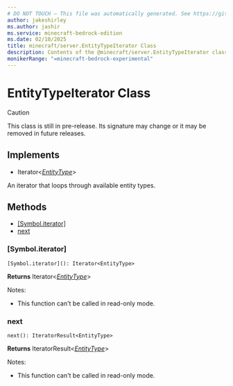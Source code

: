 ```yaml
---
# DO NOT TOUCH — This file was automatically generated. See https://github.com/mojang/minecraftapidocsgenerator to modify descriptions, examples, etc.
author: jakeshirley
ms.author: jashir
ms.service: minecraft-bedrock-edition
ms.date: 02/10/2025
title: minecraft/server.EntityTypeIterator Class
description: Contents of the @minecraft/server.EntityTypeIterator class.
monikerRange: "=minecraft-bedrock-experimental"
---
```

# EntityTypeIterator Class

> [!CAUTION]
> This class is still in pre-release.  Its signature may change or it may be removed in future releases.

## Implements
- Iterator&lt;[*EntityType*](EntityType.md)&gt;

An iterator that loops through available entity types.

## Methods
- [[Symbol.iterator]](#[symbol.iterator])
- [next](#next)

### **[Symbol.iterator]**
`
[Symbol.iterator](): Iterator<EntityType>
`

**Returns** Iterator&lt;[*EntityType*](EntityType.md)&gt;
  
Notes:
- This function can't be called in read-only mode.

### **next**
`
next(): IteratorResult<EntityType>
`

**Returns** IteratorResult&lt;[*EntityType*](EntityType.md)&gt;
  
Notes:
- This function can't be called in read-only mode.
